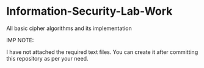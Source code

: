 # Information-Security-Lab-Work
All basic cipher algorithms and its implementation

IMP NOTE:

I have not attached the required text files. You can create it after committing this repository as per your need.

